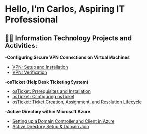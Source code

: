 <h1>Hello, I'm Carlos, Aspiring IT Professional

<h2>👨‍💻 Information Technology Projects and Activities:</h2>

-<b>Configuring Secure VPN Connections on Virtual Machines</b>

* [VPN: Setup and Installation](https://github.com/CarlosKako//VPN-Setup-Installation)
* [VPN: Verification](https://github.com/CarlosKako//VPN-Verification)


-<b>osTicket (Help Desk Ticketing System)</b>

* [osTicket: Prerequisites and Installation](https://github.com/CarlosKako//osticket-prereqs)
* [osTicket: Configuring osTicket](https://github.com/CarlosKako//osticket-config)
* [osTicket: Ticket Creation, Assignment, and Resolution Lifecycle](https://github.com/CarlosKako//osticket-lifecycle)


-<b>Active Directory within Microsoft Azure</b>

* [Setting up a Domain Controller and Client in Azure](https://github.com/CarlosKako//Setup-DomainController-Azure)
* [Active Directory Setup & Domain Join](https://github.com/CarlosKako//setup-domain-join)
